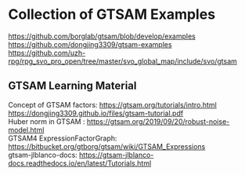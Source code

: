 # Collection of GTSAM Examples

https://github.com/borglab/gtsam/blob/develop/examples <br/>
https://github.com/dongjing3309/gtsam-examples <br/>
https://github.com/uzh-rpg/rpg_svo_pro_open/tree/master/svo_global_map/include/svo/gtsam <br/>


## GTSAM Learning Material
Concept of GTSAM factors: https://gtsam.org/tutorials/intro.html <br/>
https://dongjing3309.github.io/files/gtsam-tutorial.pdf <br/>
Huber norm in GTSAM : https://gtsam.org/2019/09/20/robust-noise-model.html <br/>
GTSAM4 ExpressionFactorGraph: https://bitbucket.org/gtborg/gtsam/wiki/GTSAM_Expressions <br/>
gtsam-jlblanco-docs: https://gtsam-jlblanco-docs.readthedocs.io/en/latest/Tutorials.html <br/>
